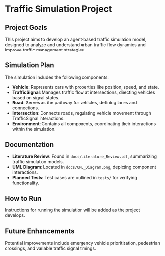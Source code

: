 # Traffic Simulation Project

## Project Goals
This project aims to develop an agent-based traffic simulation model, designed to analyze and understand urban traffic flow dynamics and improve traffic management strategies.

## Simulation Plan
The simulation includes the following components:
- **Vehicle**: Represents cars with properties like position, speed, and state.
- **TrafficSignal**: Manages traffic flow at intersections, directing vehicles based on signal states.
- **Road**: Serves as the pathway for vehicles, defining lanes and connections.
- **Intersection**: Connects roads, regulating vehicle movement through TrafficSignal interactions.
- **Environment**: Contains all components, coordinating their interactions within the simulation.

## Documentation
- **Literature Review**: Found in `docs/Literature_Review.pdf`, summarizing traffic simulation models.
- **UML Diagram**: Located in `docs/UML_Diagram.png`, depicting component interactions.
- **Planned Tests**: Test cases are outlined in `tests/` for verifying functionality.

## How to Run
Instructions for running the simulation will be added as the project develops.

## Future Enhancements
Potential improvements include emergency vehicle prioritization, pedestrian crossings, and variable traffic signal timings.
